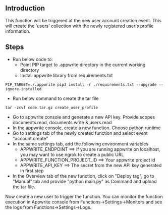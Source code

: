 ## Introduction
This function will be triggered at the new user account creation event. This will create the 'users' collection with the newly registered user's profile information.

## Steps
* Run below code to:
    * Point PIP target to .appwrite directory in the current working directory
    * Install appwrite library from requirements.txt
```
PIP_TARGET=./.appwrite pip3 install -r ./requirements.txt --upgrade --ignore-installed
```
* Run below command to create the tar file
```
tar -zcvf code.tar.gz create_user_profile
```
* Go to appwrite console and generate a new API key. Provide scopes documents.read, documents.write & users.read
* In the appwrite console, create a new function. Choose python runtime
* Go to settings tab of the newly created function and select event "account.create"
* In the same settings tab, add the following environment variables
    * APPWRITE_ENDPOINT ==> If you are running appwrite on localhost, you may want to use ngrok to create a public URL
    * APPWRITE_FUNCTION_PROJECT_ID ==> Your appwrite project id
    * APPWRITE_API_KEY ==> The secret from the new API key generated in first step
* In the Overview tab of the new function, click on "Deploy tag", go to "Manual" tab and provide "python main.py" as Command and upload the tar file.

Now create a new user to trigger the function. You can monitor the function execution in Appwrite console from Functions->Settings->Monitors and see the logs from Functions->Settings->Logs.
